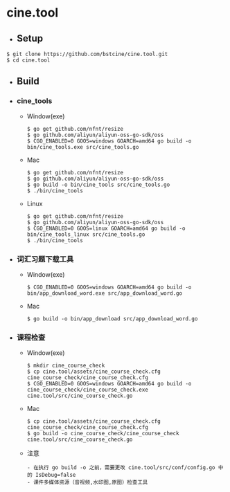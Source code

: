# cine.tool
- ## Setup
```shell
$ git clone https://github.com/bstcine/cine.tool.git
$ cd cine.tool
```
      
- ## Build
- ### cine_tools
   - Window(exe)
      ```
      $ go get github.com/nfnt/resize
      $ go github.com/aliyun/aliyun-oss-go-sdk/oss
      $ CGO_ENABLED=0 GOOS=windows GOARCH=amd64 go build -o bin/cine_tools.exe src/cine_tools.go
      ```
   - Mac
      ```
      $ go get github.com/nfnt/resize
      $ go github.com/aliyun/aliyun-oss-go-sdk/oss
      $ go build -o bin/cine_tools src/cine_tools.go
      $ ./bin/cine_tools
      ```
   - Linux
     ```
     $ go get github.com/nfnt/resize
     $ go github.com/aliyun/aliyun-oss-go-sdk/oss
     $ CGO_ENABLED=0 GOOS=linux GOARCH=amd64 go build -o bin/cine_tools_linux src/cine_tools.go
     $ ./bin/cine_tools
     ```  

- ### 词汇习题下载工具
   - Window(exe)
      ```
      $ CGO_ENABLED=0 GOOS=windows GOARCH=amd64 go build -o bin/app_download_word.exe src/app_download_word.go
      ```
   - Mac
      ```
      $ go build -o bin/app_download src/app_download_word.go
      ```
      
- ### 课程检查
  - Window(exe)
      ```
      $ mkdir cine_course_check
      $ cp cine.tool/assets/cine_course_check.cfg cine_course_check/cine_course_check.cfg
      $ CGO_ENABLED=0 GOOS=windows GOARCH=amd64 go build -o cine_course_check/cine_course_check.exe cine.tool/src/cine_course_check.go
      ```
      
   - Mac
      ```
      $ cp cine.tool/assets/cine_course_check.cfg cine_course_check/cine_course_check.cfg
      $ go build -o cine_course_check/cine_course_check cine.tool/src/cine_course_check.go
      ```
      
   - 注意
      ```
      - 在执行 go build -o 之前，需要更改 cine.tool/src/conf/config.go 中的 IsDebug=false
      - 课件多媒体资源（音视频,水印图,原图）检查工具
      ```
      

     
